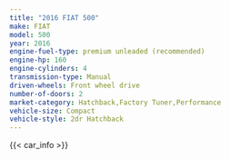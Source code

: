 ```yaml
---
title: "2016 FIAT 500"
make: FIAT
model: 500
year: 2016
engine-fuel-type: premium unleaded (recommended)
engine-hp: 160
engine-cylinders: 4
transmission-type: Manual
driven-wheels: Front wheel drive
number-of-doors: 2
market-category: Hatchback,Factory Tuner,Performance
vehicle-size: Compact
vehicle-style: 2dr Hatchback
---
```


{{< car_info >}}

